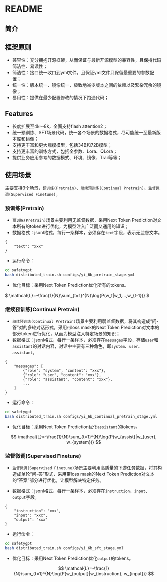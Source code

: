 # README

## 简介

## 框架原则

- 兼容性：充分拥抱开源框架，从而保证与最新开源模型的兼容性，且保持代码简洁性、易读性；
- 简洁性：接口统一收口到yml文件，且保证yml文件只保留最重要的参数配置；
- 统一性：版本统一、镜像统一，极致地减少版本之间的依赖以及繁杂冗余的镜像；
- 易用性：提供在最少配置修改的情况下跑通代码；

## Features

- 长度扩展至4k～8k，全面支持flash attention2；
- 统一预训练、SFT场景代码，统一各个场景的数据格式，尽可能统一至最新版本库和镜像；
- 支持更丰富和更大规模模型，包括34B和72B模型；
- 支持更丰富的训练方式，包括全参数、Lora、QLora；
- 提供业务应用参考的数据模式、环境、镜像、Trail等等；

## 使用场景

主要支持3个场景，`预训练(Pretrain)`、`继续预训练(Continual Pretrain)`、`监督微调(Supervised Finetune)`。

### 预训练(Pretrain)

- `预训练(Pretrain)`场景主要利用无监督数据，采用Next Token Prediction对文本所有的token进行优化，为模型注入广泛而又通用的知识；
- 数据格式：jsonl格式，每行一条样本，必须存在`text`字段，表示无监督文本。
```jsonl
{
    "text": "xxx"
}
```
- 运行命令：
```bash
cd safetygpt
bash distributed_train.sh configs/yi_6b_pretrain_stage.yml
```
- 优化目标：采用Next Token Prediction优化所有的tokens。

$ \mathcal{L}=-\frac{1}{N}\sum_{t=1}^{N}\log{P(w_t|w_1,...,w_{t-1})} $

### 继续预训练(Continual Pretrain)

- `继续预训练(Continual Pretrain)`场景主要利用弱监督数据，将其构造成“问-答”对的多轮对话形式，采用带loss mask的Next Token Prediction对文本的部分token进行优化，从而为模型注入特定场景的知识；
- 数据格式：jsonl格式，每行一条样本，必须存在`messages`字段，存储`user`和`assistant`的对话内容，对话中主要有三种角色，即`system`、`user`、`assistant`。
```jsonl
{
    "messages": [
        {"role": "system", "content": "xxx"},
        {"role": "user", "content": "xxx"},
        {"role": "assistant", "content": "xxx"},
        ...
    ]
}
```
- 运行命令：
```bash
cd safetygpt
bash distributed_train.sh configs/yi_6b_continual_pretrain_stage.yml
```
- 优化目标：采用Next Token Prediction优化`assistant`的tokens。


$$
\mathcal{L}=-\frac{1}{N}\sum_{t=1}^{N}\log{P(w_{assist}|w_{user}, w_{system})}
$$

### 监督微调(Supervised Finetune)

- `监督微调(Supervised Finetune)`场景主要利用高质量的下游任务数据，将其构造成单轮“问-答”形式，采用带loss mask的Next Token Prediction对文本的“答案”部分进行优化，让模型解决特定任务。

- 数据格式：jsonl格式，每行一条样本，必须存在`instruction`、`input`、`output`字段。
```jsonl
{
    "instruction": "xxx",
    "input": "xxx",
    "output": "xxx"
}
```
- 运行命令：
```bash
cd safetygpt
bash distributed_train.sh configs/yi_6b_sft_stage.yml
```
- 优化目标：采用Next Token Prediction优化`output`的tokens。

$$
\mathcal{L}=-\frac{1}{N}\sum_{t=1}^{N}\log{P(w_{output}|w_{instruction}, w_{input})}
$$

